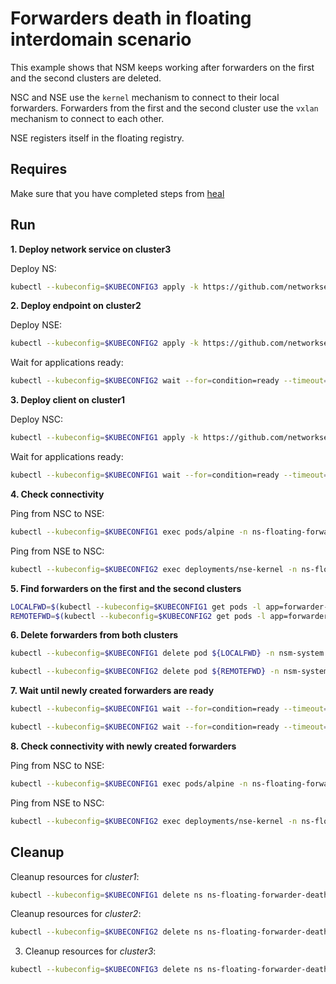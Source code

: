 # Forwarders death in floating interdomain scenario

This example shows that NSM keeps working after forwarders on the first and the second clusters are deleted.

NSC and NSE use the `kernel` mechanism to connect to their local forwarders.
Forwarders from the first and the second cluster use the `vxlan` mechanism to connect to each other.

NSE registers itself in the floating registry.

## Requires

Make sure that you have completed steps from [heal](../../suites/heal)

## Run

**1. Deploy network service on cluster3**

Deploy NS:
```bash
kubectl --kubeconfig=$KUBECONFIG3 apply -k https://github.com/networkservicemesh/deployments-k8s/examples/interdomain/usecases/heal_floating-forwarder-death/cluster3?ref=b43c6182fd47d2320638b6fa060086965cd13b16
```

**2. Deploy endpoint on cluster2**

Deploy NSE:
```bash
kubectl --kubeconfig=$KUBECONFIG2 apply -k https://github.com/networkservicemesh/deployments-k8s/examples/interdomain/usecases/heal_floating-forwarder-death/cluster2?ref=b43c6182fd47d2320638b6fa060086965cd13b16
```

Wait for applications ready:
```bash
kubectl --kubeconfig=$KUBECONFIG2 wait --for=condition=ready --timeout=1m pod -l app=nse-kernel -n ns-floating-forwarder-death
```

**3. Deploy client on cluster1**

Deploy NSC:
```bash
kubectl --kubeconfig=$KUBECONFIG1 apply -k https://github.com/networkservicemesh/deployments-k8s/examples/interdomain/usecases/heal_floating-forwarder-death/cluster1?ref=b43c6182fd47d2320638b6fa060086965cd13b16
```

Wait for applications ready:
```bash
kubectl --kubeconfig=$KUBECONFIG1 wait --for=condition=ready --timeout=5m pod -l app=alpine -n ns-floating-forwarder-death
```

**4. Check connectivity**

Ping from NSC to NSE:
```bash
kubectl --kubeconfig=$KUBECONFIG1 exec pods/alpine -n ns-floating-forwarder-death -- ping -c 4 172.16.1.2
```

Ping from NSE to NSC:
```bash
kubectl --kubeconfig=$KUBECONFIG2 exec deployments/nse-kernel -n ns-floating-forwarder-death -- ping -c 4 172.16.1.3
```

**5. Find forwarders on the first and the second clusters**

```bash
LOCALFWD=$(kubectl --kubeconfig=$KUBECONFIG1 get pods -l app=forwarder-vpp -n nsm-system --template '{{range .items}}{{.metadata.name}}{{"\n"}}{{end}}')
REMOTEFWD=$(kubectl --kubeconfig=$KUBECONFIG2 get pods -l app=forwarder-vpp -n nsm-system --template '{{range .items}}{{.metadata.name}}{{"\n"}}{{end}}')
```

**6. Delete forwarders from both clusters**

```bash
kubectl --kubeconfig=$KUBECONFIG1 delete pod ${LOCALFWD} -n nsm-system
```

```bash
kubectl --kubeconfig=$KUBECONFIG2 delete pod ${REMOTEFWD} -n nsm-system
```

**7. Wait until newly created forwarders are ready**

```bash
kubectl --kubeconfig=$KUBECONFIG1 wait --for=condition=ready --timeout=1m pod -l app=forwarder-vpp -n nsm-system
```

```bash
kubectl --kubeconfig=$KUBECONFIG2 wait --for=condition=ready --timeout=1m pod -l app=forwarder-vpp -n nsm-system
```

**8. Check connectivity with newly created forwarders**

Ping from NSC to NSE:
```bash
kubectl --kubeconfig=$KUBECONFIG1 exec pods/alpine -n ns-floating-forwarder-death -- ping -c 4 172.16.1.2
```

Ping from NSE to NSC:
```bash
kubectl --kubeconfig=$KUBECONFIG2 exec deployments/nse-kernel -n ns-floating-forwarder-death -- ping -c 4 172.16.1.3
```


## Cleanup

Cleanup resources for *cluster1*:
```bash
kubectl --kubeconfig=$KUBECONFIG1 delete ns ns-floating-forwarder-death
```

Cleanup resources for *cluster2*:
```bash
kubectl --kubeconfig=$KUBECONFIG2 delete ns ns-floating-forwarder-death
```

3. Cleanup resources for *cluster3*:
```bash
kubectl --kubeconfig=$KUBECONFIG3 delete ns ns-floating-forwarder-death
```
